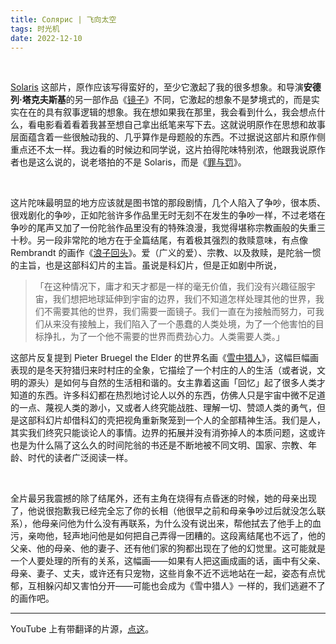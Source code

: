 ```yaml
---
title: Солярис | 飞向太空
tags: 时光机
date: 2022-12-10
---
```




<br/>



[Solaris](https://movie.douban.com/subject/1300977/) 这部片，原作应该写得蛮好的，至少它激起了我的很多想象。和导演**安德列·塔克夫斯基**的另一部作品《[镜子](https://tianxianzi.me/2022/12/10/the_mirrow/)》不同，它激起的想象不是梦境式的，而是实实在在的具有叙事逻辑的想象。我在想如果我在那里，我会看到什么，我会想点什么，看电影看着看着我甚至想自己拿出纸笔来写下去。这就说明原作在思想和故事层面蕴含着一些很触动我的、几乎算作是母题般的东西。不过据说这部片和原作侧重点还不太一样。我边看的时候边和同学说，这片拍得陀味特别浓，他跟我说原作者也是这么说的，说老塔拍的不是 Solaris，而是《[罪与罚](https://book.douban.com/subject/1858568/)》。

<br/>

这片陀味最明显的地方应该就是图书馆的那段剧情，几个人陷入了争吵，很本质、很戏剧化的争吵，正如陀翁许多作品里无时无刻不在发生的争吵一样，不过老塔在争吵的尾声又加了一份陀翁作品里没有的特殊浪漫，我觉得堪称宗教画般的失重三十秒。另一段非常陀的地方在于全篇结尾，有着极其强烈的救赎意味，有点像 Rembrandt 的画作《[浪子回头](https://www.wikiart.org/en/rembrandt/the-return-of-the-prodigal-son-1669)》。爱（广义的爱）、宗教、以及救赎，是陀翁一惯的主旨，也是这部科幻片的主旨。虽说是科幻片，但是正如剧中所说，



> 「在这种情况下，庸才和天才都是一样的毫无价值，我们没有兴趣征服宇宙，我们想把地球延伸到宇宙的边界，我们不知道怎样处理其他的世界，我们不需要其他的世界，我们需要一面镜子。我们一直在为接触而努力，可我们从来没有接触上，我们陷入了一个愚蠢的人类处境，为了一个他害怕的目标挣扎，为了一个他不需要的世界而费劲心力。人类需要人类。」



这部片反复提到 Pieter Bruegel the Elder 的世界名画《[雪中猎人](https://smarthistory.org/pieter-bruegel-the-elder-hunters-in-the-snow-winter/)》，这幅巨幅画表现的是冬天狩猎归来时村庄的全象，它描绘了一个村庄的人的生活（或者说，文明的源头）是如何与自然的生活相和谐的。女主靠着这画「回忆」起了很多人类才知道的东西。许多科幻都在热烈地讨论人以外的东西，仿佛人只是宇宙中微不足道的一点、蔑视人类的渺小，又或者人终究能战胜、理解一切、赞颂人类的勇气，但是这部科幻片却借科幻的壳把视角重新聚笼到一个人的全部精神生活。我们是人，其实我们终究只能谈论人的事情。边界的拓展并没有消弥掉人的本质问题，这或许也是为什么隔了这么久的时间陀翁的书还是不断地被不同文明、国家、宗教、年龄、时代的读者广泛阅读一样。

<br/>

全片最另我震撼的除了结尾外，还有主角在烧得有点昏迷的时候，她的母亲出现了，他说很抱歉我已经完全忘了你的长相（他很早之前和母亲争吵过后就没怎么联系），他母亲问他为什么没有再联系，为什么没有说出来，帮他拭去了他手上的血污，亲吻他，轻声地问他是如何把自己弄得一团糟的。这段离结尾也不远了，他的父亲、他的母亲、他的妻子、还有他们家的狗都出现在了他的幻觉里。这可能就是一个人要处理的所有的关系，这幅画——如果有人把这画成画的话，画中有父亲、母亲、妻子、丈夫，或许还有只宠物，这些肖象不近不远地站在一起，姿态有点忧郁，互相躲闪却又害怕分开——可能也会成为《雪中猎人》一样的，我们逃避不了的画作吧。



---



YouTube 上有带翻译的片源，[点这](https://www.youtube.com/watch?v=LutMHAeCfLU)。

<br/>